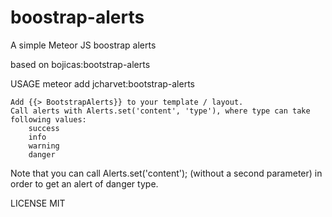# boostrap-alerts
A simple Meteor JS boostrap alerts

based on bojicas:bootstrap-alerts


USAGE
meteor add jcharvet:bootstrap-alerts


    Add {{> BootstrapAlerts}} to your template / layout.
    Call alerts with Alerts.set('content', 'type'), where type can take following values:
        success
        info
        warning
        danger

Note that you can call Alerts.set('content'); (without a second parameter) in order to get an alert of danger type.

LICENSE
MIT
